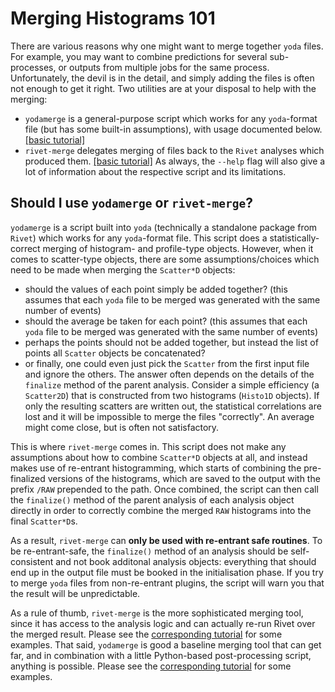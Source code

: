 # Merging Histograms 101

There are various reasons why one might want to merge together `yoda` files. 
For example, you may want to combine predictions for several sub-processes, 
or outputs from multiple jobs for the same process.
Unfortunately, the devil is in the detail, and simply adding the files
is often not enough to get it right. 
Two utilities are at your disposal to help with the merging:
 * `yodamerge` is a general-purpose script which works for any `yoda`-format file 
 (but has some built-in assumptions), with usage documented below. 
 [\[basic tutorial\]](merging3.md)
 * `rivet-merge` delegates merging of files back to the `Rivet` analyses which produced them.
 [\[basic tutorial\]](merging2.md)
As always, the `--help` flag will also give a lot of information about the respective script
and its limitations. 

## Should I use `yodamerge` or `rivet-merge`?

`yodamerge` is a script built into `yoda` (technically a standalone package from `Rivet`)
which works for any `yoda`-format file. This script does a statistically-correct merging of 
histogram- and profile-type objects. However, when it comes to scatter-type objects,
there are some assumptions/choices which need to be made when merging the `Scatter*D` objects: 
 * should the values of each point simply be added together? 
 (this assumes that each `yoda` file to be merged was generated with the same number of events)
 * should the average be taken for each point? (this assumes that each `yoda` file to be merged was generated with the same number of events)
 * perhaps the points should not be added together, but instead the list of points all `Scatter` objects be concatenated?
 * or finally, one could even just pick the `Scatter` from the first input file and ignore the others.
The answer often depends on the details of the `finalize` method of the parent analysis.
Consider a simple efficiency (a `Scatter2D`) that is constructed from two histograms (`Histo1D` objects).
If only the resulting scatters are written out, the statistical correlations are lost and
it will be impossible to merge the files "correctly". An average might come close, 
but is often not satisfactory.

This is where `rivet-merge` comes in. This script does not make any assumptions about 
how to combine `Scatter*D` objects at all, and instead makes use of re-entrant histogramming,
which starts of combining the pre-finalized versions of the histograms, which are saved to the
output with the prefix `/RAW` prepended to the path. Once combined, the script can then call 
the `finalize()` method of the parent analysis of each analysis object directly in order to correctly 
combine the merged `RAW` histograms into the final `Scatter*D`s.

As a result, `rivet-merge` can **only be used with re-entrant safe routines**. To be re-entrant-safe, 
the `finalize()` method of an analysis should be self-consistent and not book additonal analysis objects:
everything that should end up in the output file must be booked in the initialisation phase.
If you try to merge `yoda` files from non-re-entrant plugins, the script will warn you that the result
will be unpredictable. 

As a rule of thumb, `rivet-merge` is the more sophisticated merging tool, since it has access to the
analysis logic and can actually re-run Rivet over the merged result. 
Please see the [corresponding tutorial](merging2.md) for some examples.
That said, `yodamerge` is good a baseline merging tool that can get far, and in combination with 
a little Python-based post-processing script, anything is possible.
Please see the [corresponding tutorial](merging3.md) for some examples.

